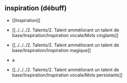 ## inspiration (débuff)

-   [[Inspiration]]
    
-  [[../../../2. Talents/2. Talent amméliorant un talent de base/Inspiration/Inspiration vocale/Mots cinglants]]
    
-   [[../../../2. Talents/2. Talent amméliorant un talent de base/Inspiration/Inspiration magique]]
    
-   a
    
-   [[../../../2. Talents/2. Talent amméliorant un talent de base/Inspiration/Inspiration vocale/Mots persistants]]
